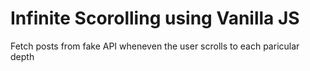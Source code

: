 # Infinite Scorolling using Vanilla JS
Fetch posts from fake API wheneven the user scrolls to each paricular depth
